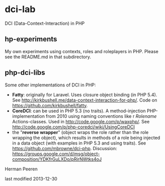 dci-lab
=======

DCI (Data-Context-Interaction) in PHP

hp-experiments
--------------
My own experiments using contexts, roles and roleplayers in PHP. Please see the README.md in that subdirectory.

php-dci-libs
------------
Some other implementations of DCI in PHP:

* **Fatty**: originally for Laravel. Uses closure object binding (in PHP 5.4). See http://kirkbushell.me/data-context-interaction-for-php/. Code on https://github.com/kirkbushell/fatty.
* **CoreDCI**: can be used in PHP 5.3 (no traits). A method-injection PHP-implementation from 2010 using naming conventions like r *Rolename* Actions-classes. Used in http://code.google.com/p/waxphp/. See http://code.google.com/p/php-coredci/wiki/UsingCoreDCI
* the "**reverse wrapper**" (object wraps the role rather than the role wrapping the object), which results in methods of a role being injected in a data object (with examples in PHP 5.3 and using traits). See https://github.com/mbrowne/dci-php. Discussion: https://groups.google.com/d/msg/object-composition/YDKfrGuLXDo/pRirNWtks4oJ


Herman Peeren

last modified 2013-12-30


